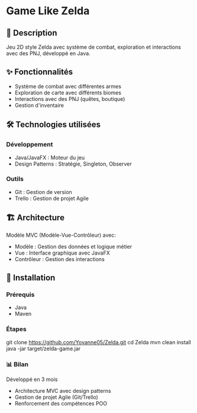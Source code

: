 # Game Like Zelda

## 📝 Description

Jeu 2D style Zelda avec système de combat, exploration et interactions avec des PNJ, développé en Java.

## ✨ Fonctionnalités

- Système de combat avec différentes armes
- Exploration de carte avec différents biomes
- Interactions avec des PNJ (quêtes, boutique)
- Gestion d'inventaire

## 🛠️ Technologies utilisées

### Développement
- Java/JavaFX : Moteur du jeu
- Design Patterns : Stratégie, Singleton, Observer

### Outils
- Git : Gestion de version
- Trello : Gestion de projet Agile

## 🏗️ Architecture

Modèle MVC (Modèle-Vue-Contrôleur) avec:
- Modèle : Gestion des données et logique métier
- Vue : Interface graphique avec JavaFX
- Contrôleur : Gestion des interactions

## 🚀 Installation

### Prérequis
- Java
- Maven

### Étapes

git clone https://github.com/Yovanne05/Zelda.git
cd Zelda
mvn clean install
java -jar target/zelda-game.jar

### 📊 Bilan

Développé en 3 mois
- Architecture MVC avec design patterns
- Gestion de projet Agile (Git/Trello)
- Renforcement des compétences POO
